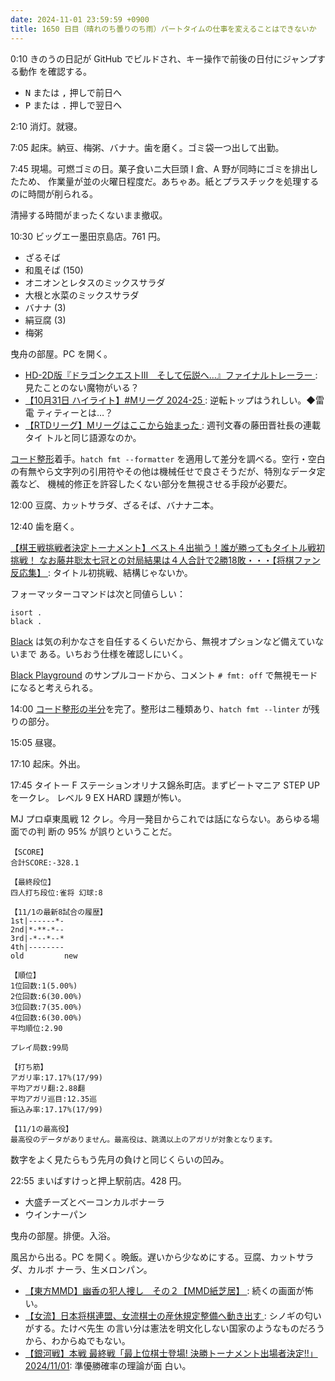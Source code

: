 ```yaml
---
date: 2024-11-01 23:59:59 +0900
title: 1650 日目（晴れのち曇りのち雨）パートタイムの仕事を変えることはできないか
---
```


0:10 きのうの日記が GitHub でビルドされ、キー操作で前後の日付にジャンプする動作
を確認する。

* <kbd>N</kbd> または <kbd>,</kbd> 押しで前日へ
* <kbd>P</kbd> または <kbd>.</kbd> 押しで翌日へ

2:10 消灯。就寝。

7:05 起床。納豆、梅粥、バナナ。歯を磨く。ゴミ袋一つ出して出勤。

7:45 現場。可燃ゴミの日。菓子食いニ大巨頭 I 倉、A 野が同時にゴミを排出したため、
作業量が並の火曜日程度だ。あちゃあ。紙とプラスチックを処理するのに時間が削られる。

清掃する時間がまったくないまま撤収。

10:30 ビッグエー墨田京島店。761 円。

* ざるそば
* 和風そば (150)
* オニオンとレタスのミックスサラダ
* 大根と水菜のミックスサラダ
* バナナ (3)
* 絹豆腐 (3)
* 梅粥

曳舟の部屋。PC を開く。

* [HD-2D版『ドラゴンクエストIII　そして伝説へ…』ファイナルトレーラー
  ](https://www.youtube.com/watch?v=8FoElhYd1Jc): 見たことのない魔物がいる？
* [【10月31日 ハイライト】#Mリーグ 2024-25
  ](https://www.youtube.com/watch?v=sN_iBcVuAB8): 逆転トップはうれしい。◆雷電
  ティティーとは…？
* [【RTDリーグ】Mリーグはここから始まった
  ](https://www.youtube.com/watch?v=9NQydHdP1Z4): 週刊文春の藤田晋社長の連載タイ
  トルと同じ語源なのか。

[コード整形][28]着手。`hatch fmt --formatter` を適用して差分を調べる。空行・空白
の有無やら文字列の引用符やその他は機械任せで良さそうだが、特別なデータ定義など、
機械的修正を許容したくない部分を無視させる手段が必要だ。

12:00 豆腐、カットサラダ、ざるそば、バナナ二本。

12:40 歯を磨く。

[【棋王戦挑戦者決定トーナメント】ベスト４出揃う！誰が勝ってもタイトル戦初挑戦！
なお藤井聡太七冠との対局結果は４人合計で2勝18敗・・・【将棋ファン反応集】
](https://www.youtube.com/watch?v=LxZ10ZhGC1U): タイトル初挑戦、結構じゃないか。

フォーマッターコマンドは次と同値らしい：

```console
isort .
black .
```

[Black] は気の利かなさを自任するくらいだから、無視オプションなど備えていないまで
ある。いちおう仕様を確認しにいく。

[Black Playground](https://black.vercel.app/) のサンプルコードから、コメント
`# fmt: off` で無視モードになると考えられる。

14:00 [コード整形の半分][28]を完了。整形はニ種類あり、`hatch fmt --linter` が残
りの部分。

15:05 昼寝。

17:10 起床。外出。

17:45 タイトー F ステーションオリナス錦糸町店。まずビートマニア STEP UP を一クレ。
レベル 9 EX HARD 課題が怖い。

MJ プロ卓東風戦 12 クレ。今月一発目からこれでは話にならない。あらゆる場面での判
断の 95% が誤りということだ。

```text
【SCORE】
合計SCORE:-328.1

【最終段位】
四人打ち段位:雀将 幻球:8

【11/1の最新8試合の履歴】
1st|------*-
2nd|*-**-*--
3rd|-*--*--*
4th|--------
old         new

【順位】
1位回数:1(5.00%)
2位回数:6(30.00%)
3位回数:7(35.00%)
4位回数:6(30.00%)
平均順位:2.90

プレイ局数:99局

【打ち筋】
アガリ率:17.17%(17/99)
平均アガリ翻:2.88翻
平均アガリ巡目:12.35巡
振込み率:17.17%(17/99)

【11/1の最高役】
最高役のデータがありません。最高役は、跳満以上のアガリが対象となります。
```

数字をよく見たらもう先月の負けと同じくらいの凹み。

22:55 まいばすけっと押上駅前店。428 円。

* 大盛チーズとベーコンカルボナーラ
* ウインナーパン

曳舟の部屋。排便。入浴。

風呂から出る。PC を開く。晩飯。遅いから少なめにする。豆腐、カットサラダ、カルボ
ナーラ、生メロンパン。

* [【東方MMD】幽香の犯人捜し　その２【MMD紙芝居】
  ](https://www.youtube.com/watch?v=FCrLQkWoT7M): 続くの画面が怖い。
* [【女流】日本将棋連盟、女流棋士の産休規定整備へ動き出す
  ](https://www.youtube.com/watch?v=iGY8D-yejPk): シノギの匂いがする。たけべ先生
  の言い分は憲法を明文化しない国家のようなものだろうから、わからぬでもない。
* [【銀河戦】本戦 最終戦「最上位棋士登場! 決勝トーナメント出場者決定!!」
  2024/11/01](https://www.youtube.com/watch?v=kFq3R37mS2k): 準優勝確率の理論が面
  白い。

[28]: https://github.com/showa-yojyo/dqutils/issues/28
[Black]: <https://black.readthedocs.io/en/>
